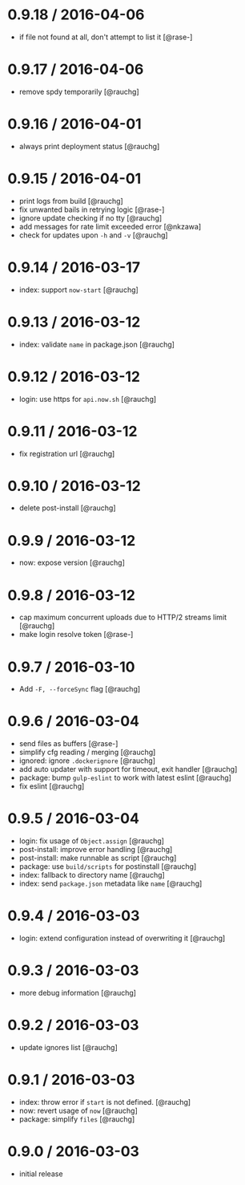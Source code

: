 
0.9.18 / 2016-04-06
==================

  * if file not found at all, don't attempt to list it [@rase-]

0.9.17 / 2016-04-06
===================

  * remove spdy temporarily [@rauchg]

0.9.16 / 2016-04-01
===================

  * always print deployment status [@rauchg]

0.9.15 / 2016-04-01
===================

  * print logs from build [@rauchg]
  * fix unwanted bails in retrying logic [@rase-]
  * ignore update checking if no tty [@rauchg]
  * add messages for rate limit exceeded error [@nkzawa]
  * check for updates upon `-h` and `-v` [@rauchg]

0.9.14 / 2016-03-17
===================

  * index: support `now-start` [@rauchg]

0.9.13 / 2016-03-12
===================

  * index: validate `name` in package.json [@rauchg]

0.9.12 / 2016-03-12
===================

  * login: use https for `api.now.sh` [@rauchg]

0.9.11 / 2016-03-12
===================

  * fix registration url [@rauchg]

0.9.10 / 2016-03-12
===================

  * delete post-install [@rauchg]

0.9.9 / 2016-03-12
==================

  * now: expose version [@rauchg]

0.9.8 / 2016-03-12
==================

  * cap maximum concurrent uploads due to HTTP/2 streams limit [@rauchg]
  * make login resolve token [@rase-]

0.9.7 / 2016-03-10
==================

  * Add `-F, --forceSync` flag [@rauchg]

0.9.6 / 2016-03-04
==================

  * send files as buffers [@rase-]
  * simplify cfg reading / merging [@rauchg]
  * ignored: ignore `.dockerignore` [@rauchg]
  * add auto updater with support for timeout, exit handler [@rauchg]
  * package: bump `gulp-eslint` to work with latest eslint [@rauchg]
  * fix eslint [@rauchg]

0.9.5 / 2016-03-04
==================

  * login: fix usage of `Object.assign` [@rauchg]
  * post-install: improve error handling [@rauchg]
  * post-install: make runnable as script [@rauchg]
  * package: use `build/scripts` for postinstall [@rauchg]
  * index: fallback to directory name [@rauchg]
  * index: send `package.json` metadata like `name` [@rauchg]

0.9.4 / 2016-03-03
==================

  * login: extend configuration instead of overwriting it [@rauchg]

0.9.3 / 2016-03-03
==================

  * more debug information [@rauchg]

0.9.2 / 2016-03-03
==================

  * update ignores list [@rauchg]

0.9.1 / 2016-03-03
==================

  * index: throw error if `start` is not defined. [@rauchg]
  * now: revert usage of `now` [@rauchg]
  * package: simplify `files` [@rauchg]

0.9.0 / 2016-03-03
==================

  * initial release
